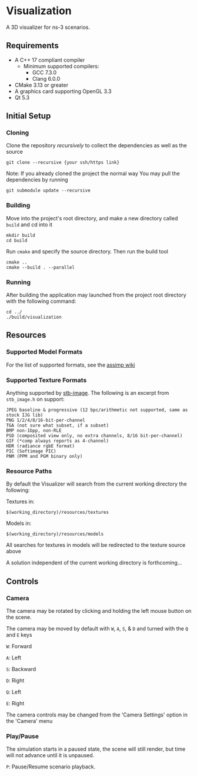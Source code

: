 # Visualization
A 3D visualizer for ns-3 scenarios.

## Requirements

* A C++ 17 compliant compiler
  * Minimum supported compilers:
    * GCC 7.3.0
    * Clang 6.0.0
* CMake 3.13 or greater
* A graphics card supporting OpenGL 3.3
* Qt 5.3

## Initial Setup

### Cloning
Clone the repository _recursively_ to collect the dependencies as well as the source

```shell
git clone --recursive {your ssh/https link}
```

Note: If you already cloned the project the normal way
You may pull the dependencies by running

```shell
git submodule update --recursive
```

### Building
Move into the project's root directory, and make a new directory called `build` and cd into it
```shell
mkdir build
cd build
```

Run `cmake` and specify the source directory. Then run the build tool
```shell
cmake ..
cmake --build . --parallel
```

### Running
After building the application may launched from the project root directory with the following command:
```shell
cd ../
./build/visualization
```

## Resources

### Supported Model Formats
For the list of supported formats, see the [assimp wiki](https://github.com/assimp/assimp#supported-file-formats)

### Supported Texture Formats
Anything supported by [stb-image](https://github.com/nothings/stb/blob/master/stb_image.h).
The following is an excerpt from `stb_image.h` on support:

```
JPEG baseline & progressive (12 bpc/arithmetic not supported, same as stock IJG lib)
PNG 1/2/4/8/16-bit-per-channel
TGA (not sure what subset, if a subset)
BMP non-1bpp, non-RLE
PSD (composited view only, no extra channels, 8/16 bit-per-channel)
GIF (*comp always reports as 4-channel)
HDR (radiance rgbE format)
PIC (Softimage PIC)
PNM (PPM and PGM binary only)
```

### Resource Paths
By default the Visualizer will search from the current working directory the following:

Textures in:
```shell
$(working_directory)/resources/textures
```

Models in:
```shell
$(working_directory)/resources/models
```
All searches for textures in models will be redirected to the texture source above

A solution independent of the current working directory is forthcoming...

## Controls

### Camera
The camera may be rotated by clicking and holding the left mouse button on the scene.

The camera may be moved by default with `W`, `A`, `S`, & `D` and turned with the `Q` and `E` keys

`W`: Forward

`A`: Left

`S`: Backward

`D`: Right

`Q`: Left

`E`: Right

The camera controls may be changed from the 'Camera Settings' option in the 'Camera' menu

### Play/Pause
The simulation starts in a paused state, the scene will still render, but time will not advance until it is unpaused.

`P`: Pause/Resume scenario playback.

